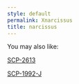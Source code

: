 ```yaml
---
style: default
permalink: Xnarcissus
title: narcissus
---
```

You may also like:

[SCP-2613](http://scp-wiki.net/scp-2613)

[SCP-1992-J](http://scp-wiki.net/scp-1992-j)
